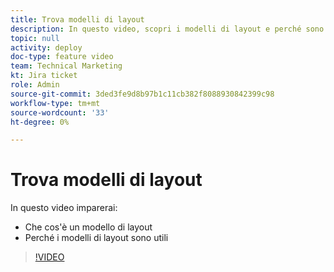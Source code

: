 ```yaml
---
title: Trova modelli di layout
description: In questo video, scopri i modelli di layout e perché sono utili.
topic: null
activity: deploy
doc-type: feature video
team: Technical Marketing
kt: Jira ticket
role: Admin
source-git-commit: 3ded3fe9d8b97b1c11cb382f8088930842399c98
workflow-type: tm+mt
source-wordcount: '33'
ht-degree: 0%

---
```


# Trova modelli di layout

In questo video imparerai:

* Che cos&#39;è un modello di layout
* Perché i modelli di layout sono utili

>[!VIDEO](https://video.tv.adobe.com/v/335072/?quality=12)
